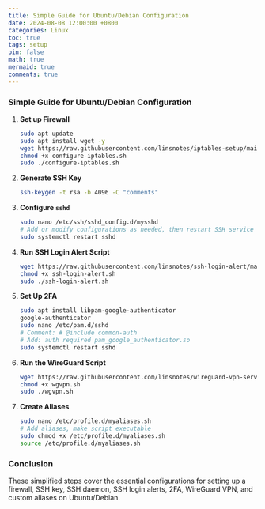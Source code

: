 ```yaml
---
title: Simple Guide for Ubuntu/Debian Configuration
date: 2024-08-08 12:00:00 +0800
categories: Linux
toc: true
tags: setup
pin: false
math: true
mermaid: true
comments: true
---
```


### Simple Guide for Ubuntu/Debian Configuration

1. **Set up Firewall**
   ```bash
   sudo apt update
   sudo apt install wget -y
   wget https://raw.githubusercontent.com/linsnotes/iptables-setup/main/configure-iptables.sh
   chmod +x configure-iptables.sh
   sudo ./configure-iptables.sh
   ```

2. **Generate SSH Key**
   ```bash
   ssh-keygen -t rsa -b 4096 -C "comments"
   ```

3. **Configure `sshd`**
   ```bash
   sudo nano /etc/ssh/sshd_config.d/mysshd
   # Add or modify configurations as needed, then restart SSH service
   sudo systemctl restart sshd
   ```

4. **Run SSH Login Alert Script**
   ```bash
   wget https://raw.githubusercontent.com/linsnotes/ssh-login-alert/main/ssh-login-alert.sh
   chmod +x ssh-login-alert.sh
   sudo ./ssh-login-alert.sh
   ```

5. **Set Up 2FA**
   ```bash
   sudo apt install libpam-google-authenticator
   google-authenticator
   sudo nano /etc/pam.d/sshd
   # Comment: # @include common-auth
   # Add: auth required pam_google_authenticator.so
   sudo systemctl restart sshd
   ```

6. **Run the WireGuard Script**
   ```bash
   wget https://raw.githubusercontent.com/linsnotes/wireguard-vpn-server-script/main/wgvpn.sh
   chmod +x wgvpn.sh
   sudo ./wgvpn.sh
   ```

7. **Create Aliases**
   ```bash
   sudo nano /etc/profile.d/myaliases.sh
   # Add aliases, make script executable
   sudo chmod +x /etc/profile.d/myaliases.sh
   source /etc/profile.d/myaliases.sh
   ```

### Conclusion
These simplified steps cover the essential configurations for setting up a firewall, SSH key, SSH daemon, SSH login alerts, 2FA, WireGuard VPN, and custom aliases on Ubuntu/Debian.
